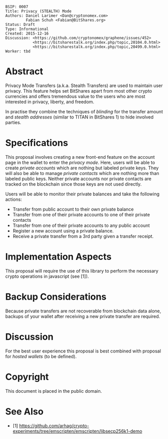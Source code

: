     BSIP: 0007
    Title: Privacy (STEALTH) Mode
    Authors: Daniel Larimer <Dan@cryptonomex.com>
             Fabian Schuh <Fabian@BitShares.org>
    Status: Draft
    Type: Informational
    Created: 2015-12-16
    Discussion: <https://github.com/cryptonomex/graphene/issues/452>
                <https://bitsharestalk.org/index.php/topic,20104.0.html>
                <https://bitsharestalk.org/index.php/topic,20499.0.html>
    Worker: tbd

# Abstract

Privacy Mode Transfers (a.k.a. Stealth Transfers) are used to maintain user
privacy. This feature helps set BitShares apart from most other crypto
currencies and offers tremendous value to the users who are most interested in
privacy, liberty, and freedom.

In practise they combine the techniques of *blinding* for the transfer amount
and *stealth addresses* (similar to TITAN in BitShares 1) to hide involved
parties.

# Specifications

This proposal involves creating a new front-end feature on the account page in
the wallet to enter the *privacy mode*. Here, users will be able to create
*private accounts* which are nothing but labeled private keys. They will also be
able to manage *private contacts* which are nothing more than labeled public
keys. Neither private accounts nor private contacts are tracked on the
blockchain since those keys are not used directly.

Users will be able to monitor their private balances and take the following
actions:

* Transfer from public account to their own private balance
* Transfer from one of their private accounts to one of their private contacts
* Transfer from one of their private accounts to any public account
* Register a new account using a private balance.
* Receive a private transfer from a 3rd party given a transfer receipt.

# Implementation Aspects

This proposal will require the use of this library to perform the necessary
crypto operations in javascript (see [1]).

# Backup Considerations

Because private transfers are not recoverable from blockchain data alone,
backups of your wallet after receiving a new private transfer are required. 

# Discussion

For the best user experience this proposal is best combined with proposal for
*hosted wallets* (to be defined).

# Copyright

This document is placed in the public domain.

# See Also

* [1] https://github.com/arhag/crypto-experiments/tree/emscripten/emscripten/libsecp256k1-demo
